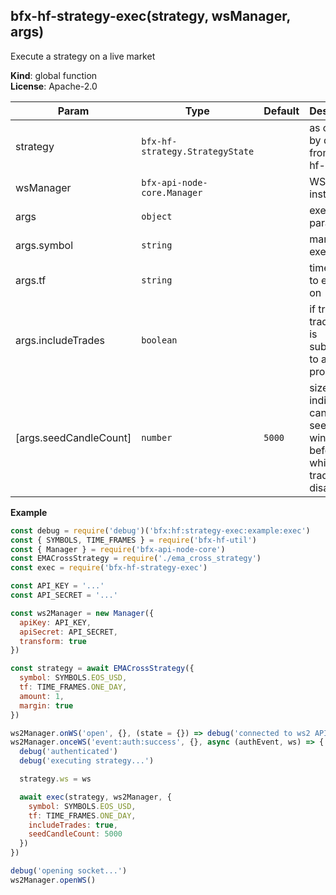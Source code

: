 <a name="bfx-hf-strategy-exec"></a>

## bfx-hf-strategy-exec(strategy, wsManager, args)
Execute a strategy on a live market

**Kind**: global function  
**License**: Apache-2.0  

| Param | Type | Default | Description |
| --- | --- | --- | --- |
| strategy | <code>bfx-hf-strategy.StrategyState</code> |  | as created by define()   from bfx-hf-strategy |
| wsManager | <code>bfx-api-node-core.Manager</code> |  | WSv2 pool instance |
| args | <code>object</code> |  | execution parameters |
| args.symbol | <code>string</code> |  | market to execute on |
| args.tf | <code>string</code> |  | time frame to execute on |
| args.includeTrades | <code>boolean</code> |  | if true, trade data is subscribed to   and processed |
| [args.seedCandleCount] | <code>number</code> | <code>5000</code> | size of indicator candle seed   window, before which trading is disabled |

**Example**  
```js
const debug = require('debug')('bfx:hf:strategy-exec:example:exec')
const { SYMBOLS, TIME_FRAMES } = require('bfx-hf-util')
const { Manager } = require('bfx-api-node-core')
const EMACrossStrategy = require('./ema_cross_strategy')
const exec = require('bfx-hf-strategy-exec')

const API_KEY = '...'
const API_SECRET = '...'

const ws2Manager = new Manager({
  apiKey: API_KEY,
  apiSecret: API_SECRET,
  transform: true
})

const strategy = await EMACrossStrategy({
  symbol: SYMBOLS.EOS_USD,
  tf: TIME_FRAMES.ONE_DAY,
  amount: 1,
  margin: true
})

ws2Manager.onWS('open', {}, (state = {}) => debug('connected to ws2 API'))
ws2Manager.onceWS('event:auth:success', {}, async (authEvent, ws) => {
  debug('authenticated')
  debug('executing strategy...')

  strategy.ws = ws

  await exec(strategy, ws2Manager, {
    symbol: SYMBOLS.EOS_USD,
    tf: TIME_FRAMES.ONE_DAY,
    includeTrades: true,
    seedCandleCount: 5000
  })
})

debug('opening socket...')
ws2Manager.openWS()
```
